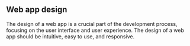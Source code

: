 ## Web app design

The design of a web app is a crucial part of the development process, focusing on the user interface and user experience. The design of a web app should be intuitive, easy to use, and responsive.
